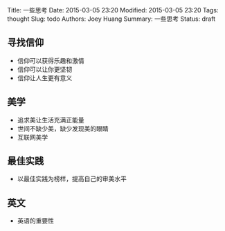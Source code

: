 Title: 一些思考
Date: 2015-03-05 23:20
Modified: 2015-03-05 23:20
Tags: thought
Slug: todo
Authors: Joey Huang
Summary: 一些思考
Status: draft

## 寻找信仰

* 信仰可以获得乐趣和激情
* 信仰可以让你更坚韧
* 信仰让人生更有意义

## 美学

* 追求美让生活充满正能量
* 世间不缺少美，缺少发现美的眼睛
* 互联网美学

## 最佳实践

* 以最佳实践为榜样，提高自己的审美水平

## 英文

* 英语的重要性


